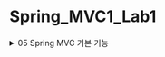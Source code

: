 # Spring_MVC1_Lab1

<details>
<summary>05 Spring MVC 기본 기능 </summary>
<div markdown="1">

## 프로젝트 생성
- packaging에서 Jar와 War의 차이
  - Jar: 내장 서버를 사용(톰캣) webapp 경로 사용하지 않음. 내장 서버 사용에 최적화 되어 있다. 요즈음은 주로 Jar사용
  - War: 내장 서버도 사용 가능하지만 주로 외부 서버에 빌드 파일을 올릴 때 사용

## Logging
- 로그에 대해 간단히 알아보자
- 이제 sout이 아닌 별도의 로깅 라이브러리를 사용하여 로그를 출력할 것
- 참고로 로그 관련 라이브러리도 많고, 깊게 들어가면 끝이 없기에 최소한의 사용 방법만 알아보자

### 로깅 라이브러리
- 스프링 부트 라이브러리를 사용하면 스프링 부트 로깅 라이브러리가 함께 포함된다.
- 스프링 부트 로깅 라이브러리는 기본으로 다음 로깅 라이브러리를 사용
  - SLF4J
  - Logback
- 여러 로그 라이브러리를 통합하여 (어댑터 패턴 등등) 사용할 수 있도록 인터페이스로 제공하는 것이 SLF4J
- Logback은 로그 라이브러리 (구현체) 실무에서 Logback 많이 사용한다

### 로그 선언, 호출

```java
package hello.springmvc.basic;

import lombok.extern.slf4j.Slf4j;
import org.springframework.web.bind.annotation.RequestMapping;
import org.springframework.web.bind.annotation.RestController;

@Slf4j
@RestController
public class LogTestController {

//    private final Logger log = LoggerFactory.getLogger(getClass());

    @RequestMapping("/log-test")
    public String logTest() {
        String name = "Spring";
        System.out.println("name = " + name);
        log.trace("trace log=" + name); //이렇게 쓰면 안된다 출력 안할 건데 선연산이 들어가버림
        log.debug("debug log={}", name);
        log.info("info log={}", name);
        log.warn("warn log={}", name);
        log.error("error log={}", name);

        log.info("info log={}", name);

        return "ok";
    }
}

```

- @RestController
  - @Controller는 반환 값이 String이면 뷰 이름으로 인식되어 뷰를 찾고 뷰가 렌더링 됨
  - @RestController는 반환 값으로 뷰를 찾는 것이 아니라 HTTP 메시지 바디에 바로 입력
  - @ResponseBody와 관련 있는데 뒤에서 더 자세히 볼 것임
- 로그의 출력 내용
  - 시간, 로그 레벨, 프로세스 ID, 쓰레드 명, 클래스 명, 로그 메시지
- 로그 레벨은 다음과 같다.
  - TRACE > DEBUG > INFO > WARN > ERROR
  - 로그 레벨 설정을 변경하며 노출 시킬 로그 레벨을 정할 수 있다.
  - 보통 개발 서버는 debug이상으로 심각한 로그를 출력
  - 운영 서버는 info 출력
- @Slf4j로 로그 선언 부분을 대체 할 수 있다. (롬복이 대신 써준다)

### 올바른 로그 사용법
- 선연산이 되지 않게 하자 
- log.debug("data=" + data)
  - 위와 같이 써도 로그 출력은 올바로 됨 하지만 debug로그를 노출시키지 않을 예정임에도 파라미터 연산이 먼저되어 서버의 자원을 잡아먹는다
  - 이렇게 쓰면 혼난다.
  - 다음과 같이 쓰자 log.debug("data = {}", data)
  - {}가 서식지정자 마냥 치환된다.

### 로그 사용시 장점
- 쓰레드 정보, 클래스 이름 같은 부가 정보를 함께 볼 수 있고 출력 모양을 조정 간으
- 로그 레벨에 따라 노출여부를 결정 가능
- 콘솔에만 아니라 파일, 네트워크 등 로그를 별도의 위치에 남길 수도 있음
- 특히 파일로 남길 때는 일별 특정 용량에 따라 로그를 분할하는 것도 가능
- 성능도 sout보다 파워풀하다 (내부 버퍼링, 멀티 쓰레드 등등)

## MappingController
- 몇가지를 짚고 코드로 넘어가서 url에 따라 컨트롤러가 매핑되어 동작하는 여러가지 방식을 체크하자
- 첫번째
  - /hello-basic
  - /hello-basic/
  - 스프링 부트 3.0이전은 위의 두 url을 다른 url로 인식
  - 스프링 부트 3.0이후에는 다른 url로 인식
- 두번째
  - @RequestMapping에 method 속성으로 HTTP 메서드를 지정하지 않으면 HTTP 메서드와 무관하게 호출
  - 모두 허용한다.
- 이제 본격적으로 코드를 보자 

```java
package hello.springmvc.basic.requestmapping;

import org.slf4j.Logger;
import org.slf4j.LoggerFactory;
import org.springframework.http.MediaType;
import org.springframework.web.bind.annotation.*;

@RestController
public class MappingController {

    private Logger log = LoggerFactory.getLogger(getClass());

    //배열 형태도 가능 배열안에 있는 url에 컨트롤러 메서드를 매핑시킨다 
    //모든 형태의 메서드를 허용하지 않고 특정 형태만 허용하도록 method를 한정할 수 있다 
    @RequestMapping(value = {"/hello-basic", "/hello-go"}, method = RequestMethod.GET)
    public String helloBasic() {
        log.info("helloBasic");
        return "ok";
    }

    /**
     * 편리한 축약 애노테이션 (코드 보기)
     * 애노테이션을 살펴보면 우리가 써야할 코드를 대신 써주는 것을 확인 가능 
     * 편리한 축약이라고 표현한 이유 
     * @return
     * @GetMapping
     * @PostMapping
     * @PutMapping
     * @DeleteMapping
     * @PatchMapping
     */
    @GetMapping("/mapping-get-v2")
    public String mappingGetv2() {
        log.info("mapping-get-v2");
        return "ok";
    }

    /**
     * PathVariable 사용
     * 변수명이 같으면 생략 가능
     *
     * @PathVariable("userId") String data
     * @PathVariable String userId
     * @PathVariable("userId") String userId -> @PathVariable userId
     * /mapping/userA
     * url 자체에 값이 들어있는 형태
     * 경로 변수, pathVariable
     * 이거 진짜 많이 사용
     */
    @GetMapping("/mapping/{userId}")
    public String mappingPath(@PathVariable("userId") String data) {
        log.info("mappingPath userId={}", data);
        return "ok";
    }

    /**
     * PathVariable 사용 다중
     *
     * @param userId
     * @param orderId
     * @return
     */
    @GetMapping("/mapping/users/{userId}/orders/{orderId}")
    public String mappingPath(@PathVariable String userId, @PathVariable String orderId) {
        log.info("mappingPath userId={}, orderId={}", userId, orderId);
        return "ok";
    }

    /**
     * 파라미터로 추가 매핑
     * 특정 파라미터 정보가 있으면 호출 되는 메서드 만들기
     * params="mode",
     * params="!mode"
     * params="mode=debug"
     * params="mode!=debug"
     * params = {"mode=debug","data=good}
     * @return
     * 애노테이션에 들어있는 파라미터가 요청에 포함되어 있을 경우에만 메서드가 호출된다
     * mode=debug를 url에서 빼면 메서드 호출 안됨
     */
    @GetMapping(value = "/mapping-param", params = "mode=debug")
    public String mappingParam() {
        log.info("mappingParam");
        return "ok";
    }

    /**
     * 특정 헤더로 추가 매핑
     * 요청의 헤더에 mode=debug가 있어야 메서드가 호출된다.
     * headers="mode",
     * headers="!mode"
     * headers="mode=debug"
     * headers="mode!=debug" (! = )
     */
    @GetMapping(value = "/mapping-header", headers = "mode=debug")
    public String mappingHeader() {
        log.info("mappingHeader");
        return "ok";
    }

    /**
     * Content-Type 헤더 기반 추가 매핑 Media Type
     * consumes="application/json"
     * consumes="!application/json"
     * consumes="application/*"
     * consumes="*\/*"
     * MediaType.APPLICATION_JSON_VALUE
     */
    @PostMapping(value = "/mapping-consume", consumes = MediaType.APPLICATION_JSON_VALUE)
    public String mappingConsumes() {
        log.info("mappingConsumes");
        return "ok";
    }

    /**
     * Accept 헤더 기반 Media Type
     * 클라이언트가 요청할 때 나는 이런 데이터를 받아들일 수 있다고 헤더 정보를 남기면 그에 따라 추가적인 매핑을 하는 것
     * Accept는 클라이언트가 받아들일 수 있는,
     * produce는 서버가 반환하는 타입
     * produces = "text/html"
     * produces = "!text/html"
     * produces = "text/*"
     * produces = "*\/*"
     * MediaType.TEXT_HTML_VALUE
     */
    @PostMapping(value = "/mapping-produce", produces = MediaType.TEXT_HTML_VALUE)
    public String mappingProduces() {
        log.info("mappingProduces");
        return "ok";
    }
}

```

## 요청 매핑 -API 예시
- 회원 관리를 HTTP API로 만든다 생각하고 매핑을 어떻게 하는지 알아보자
```java
package hello.springmvc.basic.requestmapping;

import org.springframework.web.bind.annotation.*;

/**
 * 회원 목록 조회: GET /users
 * 회원 등록: POST /users
 * 회원 조회: GET /users/{userId}
 * 회원 수정: PATCH /users/{userId}
 * 회원 삭제: DELETE /users/{userId}
 */
@RequestMapping("/mapping/users") //리소스 계층화
@RestController
public class MappingClassController {

  public String user() {
    return "get users";
  }

  public String addUser() {
    return "post user";
  }

  @GetMapping("/{userId}")
  public String findUser(@PathVariable String userId) {
    return "get userId=" + userId;
  }

  @PatchMapping("/{userId}")
  public String update(@PathVariable String userId) {
    return "update userId=" + userId;
  }

  @DeleteMapping("/{userId}")
  public String deleteUser(@PathVariable String userId) {
    return "delete userId=" + userId;
  }


}
 
```

- 같은 url name도 http메서드에 따라 다르게 매핑되는 것을 확인 가능
- 클래스레벨 url과 메서드 레벨 url을 통해 자원의 계층화 가능 
- 보기 쉽고 쓰기 쉽다 
- 매핑 방법을 이해했으니 이제부터 HTTP 요청이 보내는 데이터들을 스프링 MVC로 어떻게 조회하는지 알아보자

## HTTP 요청 - 기본, 헤더 조회
- 애노테이션 기반의 스프링 컨트롤러는 다양한 파라미터를 지원한다.
- 이번 시간에는 HTTP 헤더 정보를 조회하는 방법을 알아보자

### RequestHeaderController
```java
package hello.springmvc.basic.request;

import jakarta.servlet.http.HttpServletRequest;
import jakarta.servlet.http.HttpServletResponse;
import lombok.extern.slf4j.Slf4j;
import org.springframework.http.HttpMethod;
import org.springframework.util.MultiValueMap;
import org.springframework.web.bind.annotation.CookieValue;
import org.springframework.web.bind.annotation.RequestHeader;
import org.springframework.web.bind.annotation.RequestMapping;
import org.springframework.web.bind.annotation.RestController;

import java.util.Locale;

@Slf4j
@RestController
public class RequestHeaderController {

  //스프링 애노테이션 기반 컨트롤러는 다양한 파라미터를 지원한다.
  @RequestMapping("/headers")
  public String headers(HttpServletRequest request,
                        HttpServletResponse response,
                        HttpMethod httpMethod, //GET, POST, DELETE 등등
                        Locale locale, //언어 정보
                        @RequestHeader MultiValueMap<String,String> headerMap, //헤더를 한번에 다 받는다. 맵에
                        @RequestHeader("host") String host, //헤더 하나만 가져오는
                        @CookieValue(value = "myCookie", required = false) String cookie) { //required의 디폴트는 true -> false로 하면 없어도 된다.

    log.info("request={}", request);
    log.info("response={}", response);
    log.info("httpMethod={}", httpMethod);
    log.info("locale={}", locale);
    log.info("headerMap={}", headerMap);
    log.info("header host={}", host);
    log.info("myCookie={}", cookie);
    return "ok";
  }
}

```
- 참고 MultiValueMap
  - Map과 유사한데, 하나의 키에 여러 값을 받을 수 있다.
  - HTTP header, HTTP 쿼리 파라미터와 같이 하나의 키에 여러 값을 받을 때 사용한다.
  - get하면 배열을 반환
  - key 하나에 매핑된 여러 value를 조회 가능  

## HTTP 요청 파라미터 - 쿼리 파라미터 HTML Form

### HTTP 요청 데이터 조회 개요
- 서블릿에서 학습했던 HTTP 요청 데이터를 조회 하는 방법을 다시 떠올려보자. 그리고 서블릿으로 학습했던 내용을 스프링이 얼마나 깔끔하고 효율적으로 바꾸어주는지 알아보자
- 우선 HTTP 요청 메시지를 통해 클라이언트에서 서버로 데이터를 전달하는 방법은 3가지라고 배운적이 있었다.
  - GET - 쿼리파라미터
    - /url?username=hello&age=20
    - 메시지 바디 없이 URL의 쿼리 파라미터에 데이터를 포함해서 전달하는 방식
    - 검색, 필터, 페이징등에서 많이 사용하는 방식이다.
  - POST - HTML Form
    - content-type:application/x-www-form-urlencoded
    - 메시지 바디에 쿼리파라미터 형식으로 전달 username=hello&age=20
    - 회원 가입, 상품 주문, HTML Form을 사용
  - HTTP message body에 데이터를 직접 담아서 요청
    - HTTP API에서 주로 사용, JSON, XML, TEXT
    - 데이터 형식은 주로 JSON 사용
    - POST, PUT, PATCH
- get 쿼리 파라미터 전송 방식이든 post html form 전송 방식이든 쿼리파라미터의 형식이 같음으로 Servlet Request로 구분없이 조회할 수 있던 것 기억하자
- 이것을 간단히 요청 파라미터 조회라 한다.
- 스프링에서 요청 파라미터를 조회하는 방법을 단계적으로 알아보자

```java
package hello.springmvc.basic.request;

import jakarta.servlet.http.HttpServletRequest;
import jakarta.servlet.http.HttpServletResponse;
import lombok.extern.slf4j.Slf4j;
import org.springframework.stereotype.Controller;
import org.springframework.web.bind.annotation.RequestHeader;
import org.springframework.web.bind.annotation.RequestMapping;
import org.springframework.web.bind.annotation.RequestParam;
import org.springframework.web.bind.annotation.ResponseBody;

import java.io.IOException;
import java.util.Map;

@Slf4j
@Controller
public class RequestParamController {

  @RequestMapping("/request-param-v1")
  public void requestParamV1(HttpServletRequest request, HttpServletResponse response) throws IOException {
    String username = request.getParameter("username");
    int age = Integer.parseInt(request.getParameter("age"));
    log.info("username={}, age={}", username, age);

    response.getWriter().write("ok");

  }

  //응답 메시지에 바로 때려 넣는 ResponseBody -> view 조회를 하지 않는다.
  @ResponseBody
  @RequestMapping("/request-param-v2")
  public String requestParamV2(
          @RequestParam("username") String memberName,
          @RequestParam("age") int memberAge) {
    log.info("username={}, age={}", memberName, memberAge);
    return "ok";

  }


  //내가 사용하고자 하는 변수명이 쿼리 파라미터의 변수명과 같다면 위에서 일정 부분 생략 가능
  //축약된 버전 v2 -> v3
  @ResponseBody
  @RequestMapping("/request-param-v3")
  public String requestParamV3(
          @RequestParam String username,
          @RequestParam int age) {
    log.info("username={}, age={}", username, age);
    return "ok";

  }
  //근데 사실 아래 v4처럼 다 없앨 수도 있음 ㅋㅋ
  //요청 파라미터 이름과 나의 변수명이 일치하면
  @ResponseBody
  @RequestMapping("/request-param-v4")
  public String requestParamV4(String username, int age) {
    log.info("username={}, age={}", username, age);
    return "ok";
  }

  //required는 default값이 true -> requestParam이 무조건 있어야 한다.
  //false -> 해당 requestParam이 없어도 된다.
  @ResponseBody
  @RequestMapping("/request-param-required")
  public String requestParamRequired(
          @RequestParam(required = true) String username,
          @RequestParam(required = false) Integer age) {

    log.info("username={}, age={}", username, age);
    return "ok";
  }

  @ResponseBody
  @RequestMapping("/request-param-default")
  public String requestParamDefault(
          //사실 default val 들어가면 required는 무의미
          @RequestParam(required = true, defaultValue = "guest") String username,
          @RequestParam(required = false,defaultValue = "-1") int age) {

    log.info("username={}, age={}", username, age);
    return "ok";
  }

  @ResponseBody
  @RequestMapping("/request-param-map")
  public String requestParamMap(@RequestParam Map<String, Object> paramMap) {

    log.info("username={}, age={}", paramMap.get("username"), paramMap.get("age"));
    return "ok";
  }

}

```
- V1
  - Get 쿼리 파라미터 요청이든 HTML form 요청이든 구분없이 처리하는 것을 확인할 수 있다(servlet)
- V2
  - 애노테이션이용 축약된 형태로 파라미터를 뽑을 수 있는 것을 확인할 수 있음 
    - 실제로 request.getParameter코드를 품고 있다.
- V3
  - v2를 축약시킨 버전. 요청 파라미터 이름과 변수이름이 일치한다면 생략할 수 있다 
- V4
  - v3에서 아예 더 축약시킬 수 있다. 
    - 하지만 너무 단순한 게 과하다는 생각도 있는 듯
    - @RequestParam이 있는 것이 오히려 변수가 요청 파라미터 정보라는 것을 명확히 알려주기에 좋다고 생각하는 사람도 있다
- requestParamRequired
  - @RequestParam()안에 required를 설정함으로써 해당 요청 파라미터를 필수 또는 필수가 아닌 요소로 설정할 수 있음
  - 디폴트는 true -> 필수
  - 필수 파라미터가 요청데이터에 포함되지 않으면 서버는 Bad Request로 응답한다
    - 주의 : 기본형에 null은 들어갈 수 없다
    - int age 에는 null을 입력할 수 없음 age가 필수 값이 아니기에 null을 지정할 수 있어야 함 
    - Integer로 변경하거나 defaultValue를 사용해야 함
- requestParamDefault
  - required는 여기에선 이제 더이상 필요없음 써도 안먹히기도 하고
  - 기본값으로 퉁치고 들어간다. 
- requestParmaMap
  - 파라미터들을 맵으로 받고 조회할 수 있다.
  - MultiValueMap을 사용할 수도 있지만 파라미터의 값이 1개가 확실하다면 Map을 사용해도 된다.
    - 참고로 같은 키값을 가지는 파라미터를 쓰는 경우는 흔치 않다


</div>
</details>